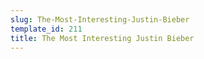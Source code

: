 ```yaml
---
slug: The-Most-Interesting-Justin-Bieber
template_id: 211
title: The Most Interesting Justin Bieber
---
```

